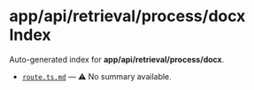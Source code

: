 # app/api/retrieval/process/docx Index

Auto-generated index for **app/api/retrieval/process/docx**.

- [`route.ts.md`](./route.ts.md) — ⚠️ No summary available.
